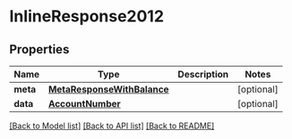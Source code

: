 # InlineResponse2012

## Properties
Name | Type | Description | Notes
------------ | ------------- | ------------- | -------------
**meta** | [**MetaResponseWithBalance**](MetaResponseWithBalance.md) |  | [optional] 
**data** | [**AccountNumber**](AccountNumber.md) |  | [optional] 

[[Back to Model list]](../README.md#documentation-for-models) [[Back to API list]](../README.md#documentation-for-api-endpoints) [[Back to README]](../README.md)


